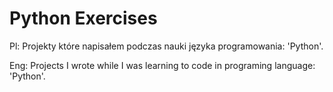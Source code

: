 # Python Exercises
Pl:
Projekty które napisałem podczas nauki języka programowania: 'Python'.

Eng: 
Projects I wrote while I was learning to code in programing language: 'Python'.
